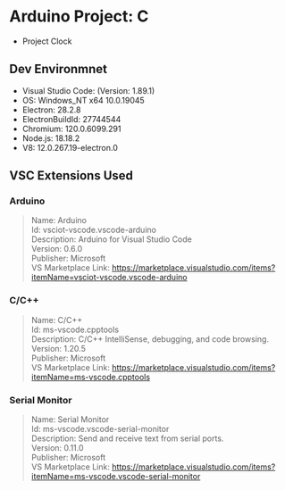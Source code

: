 # Arduino Project: C

- Project Clock

## Dev Environmnet

- Visual Studio Code: (Version: 1.89.1)
- OS: Windows_NT x64 10.0.19045
- Electron: 28.2.8
- ElectronBuildId: 27744544
- Chromium: 120.0.6099.291
- Node.js: 18.18.2
- V8: 12.0.267.19-electron.0

## VSC Extensions Used

### Arduino

> Name: Arduino  
> Id: vsciot-vscode.vscode-arduino  
> Description: Arduino for Visual Studio Code  
> Version: 0.6.0  
> Publisher: Microsoft  
> VS Marketplace Link: <https://marketplace.visualstudio.com/items?itemName=vsciot-vscode.vscode-arduino>  

### C/C++

> Name: C/C++  
> Id: ms-vscode.cpptools  
> Description: C/C++ IntelliSense, debugging, and code browsing.  
> Version: 1.20.5  
> Publisher: Microsoft  
> VS Marketplace Link: <https://marketplace.visualstudio.com/items?itemName=ms-vscode.cpptools>  

### Serial Monitor

> Name: Serial Monitor  
> Id: ms-vscode.vscode-serial-monitor  
> Description: Send and receive text from serial ports.  
> Version: 0.11.0  
> Publisher: Microsoft  
> VS Marketplace Link: <https://marketplace.visualstudio.com/items?itemName=ms-vscode.vscode-serial-monitor>  
